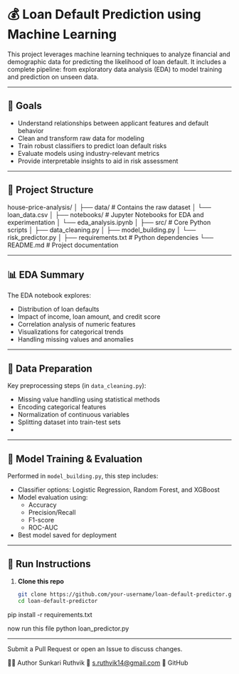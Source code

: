 # 💰 Loan Default Prediction using Machine Learning

This project leverages machine learning techniques to analyze financial and demographic data for predicting the likelihood of loan default. It includes a complete pipeline: from exploratory data analysis (EDA) to model training and prediction on unseen data.

---

## 🎯 Goals

- Understand relationships between applicant features and default behavior  
- Clean and transform raw data for modeling  
- Train robust classifiers to predict loan default risks  
- Evaluate models using industry-relevant metrics  
- Provide interpretable insights to aid in risk assessment

---

## 🧱 Project Structure
house-price-analysis/
│
├── data/ # Contains the raw dataset
│ └── loan_data.csv
│
├── notebooks/ # Jupyter Notebooks for EDA and experimentation
│ └── eda_analysis.ipynb
│
├── src/ # Core Python scripts
│ ├── data_cleaning.py
│ ├── model_building.py
│ └── risk_predictor.py
│
├── requirements.txt # Python dependencies
└── README.md # Project documentation

---

## 📊 EDA Summary

The EDA notebook explores:

- Distribution of loan defaults  
- Impact of income, loan amount, and credit score  
- Correlation analysis of numeric features  
- Visualizations for categorical trends  
- Handling missing values and anomalies

---

## 🧼 Data Preparation

Key preprocessing steps (in `data_cleaning.py`):

- Missing value handling using statistical methods  
- Encoding categorical features  
- Normalization of continuous variables  
- Splitting dataset into train-test sets
- 

---

## 🤖 Model Training & Evaluation

Performed in `model_building.py`, this step includes:

- Classifier options: Logistic Regression, Random Forest, and XGBoost  
- Model evaluation using:
  - Accuracy
  - Precision/Recall
  - F1-score
  - ROC-AUC  
- Best model saved for deployment

---



## 🧪 Run Instructions

1. **Clone this repo**
   ```bash
   git clone https://github.com/your-username/loan-default-predictor.git
   cd loan-default-predictor
pip install -r requirements.txt

now run this file
python loan_predictor.py

---
Submit a Pull Request or open an Issue to discuss changes.

🧑‍💻 Author Sunkari Ruthvik 📧 s.ruthvik14@gmail.com 🔗 GitHub


